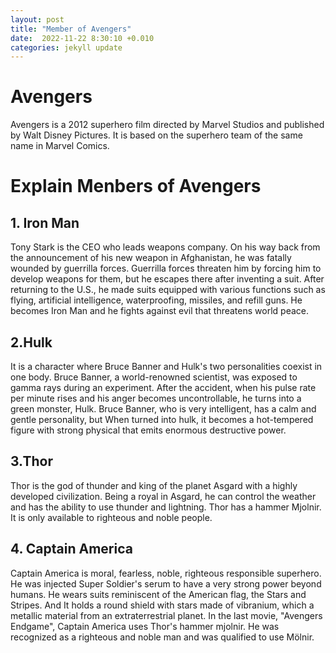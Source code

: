 ```yaml
---
layout: post
title: "Member of Avengers"
date:  2022-11-22 8:30:10 +0.010
categories: jekyll update
---
```


# Avengers
Avengers is a 2012 superhero film directed by Marvel Studios and published by Walt Disney Pictures. It is based on the superhero team of the same name in Marvel Comics.

# Explain Menbers of Avengers

## 1. Iron Man
Tony Stark is the CEO who leads weapons company. On his way back from the announcement of his new weapon in Afghanistan, he was fatally wounded by guerrilla forces.  Guerrilla forces threaten him by forcing him to develop weapons for them, but he escapes there after inventing a suit. After returning to the U.S., he made suits equipped with various functions such as flying, artificial intelligence, waterproofing, missiles, and refill guns. He becomes Iron Man and he fights against evil that threatens world peace.

## 2.Hulk
It is a character where Bruce Banner and Hulk's two personalities coexist in one body. Bruce Banner, a world-renowned scientist, was exposed to gamma rays during an experiment. After the accident, when his pulse rate per minute rises and his anger becomes uncontrollable, he turns into a green monster, Hulk. Bruce Banner, who is very intelligent, has a calm and gentle personality, but When turned into  hulk, it becomes a hot-tempered figure with strong physical that emits enormous destructive power.

## 3.Thor
Thor is the god of thunder and king of the planet Asgard with a highly developed civilization. Being a royal in Asgard, he can control the weather and  has the ability to use thunder and lightning. Thor has a hammer Mjolnir. It is only available to righteous and noble people.

## 4. Captain America
Captain America is moral, fearless, noble, righteous responsible superhero. He was injected Super Soldier's serum to have a very strong power beyond humans. He wears suits reminiscent of the American flag, the Stars and Stripes. And It holds a round shield with stars made of vibranium, which a metallic material from an extraterrestrial planet. In the last movie, "Avengers Endgame", Captain America uses Thor's hammer mjolnir. He was recognized as a righteous and noble man and was qualified to use Mölnir.